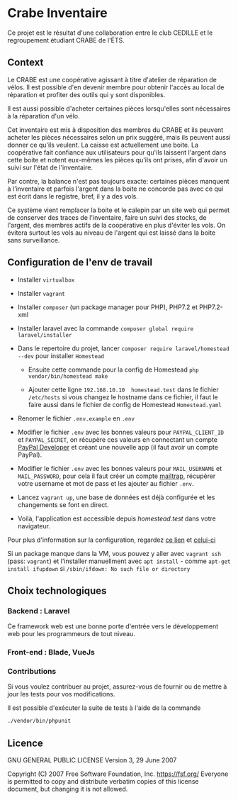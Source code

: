 # Crabe Inventaire

Ce projet est le résultat d'une collaboration entre le club CEDILLE et le regroupement étudiant CRABE de l'ÉTS.

## Context

Le CRABE est une coopérative agissant à titre d'atelier de réparation de vélos. Il est possible d'en devenir
membre pour obtenir l'accès au local de réparation et profiter des outils qui y sont disponibles.

Il est aussi possible d'acheter certaines pièces lorsqu'elles sont nécessaires à la réparation d'un vélo.

Cet inventaire est mis à disposition des membres du CRABE et ils peuvent acheter les pièces
nécessaires selon un prix suggéré, mais ils peuvent aussi donner ce qu'ils veulent. La caisse est actuellement
une boite. La coopérative fait confiance aux utilisateurs pour qu'ils laissent l'argent dans cette boite et notent
eux-mêmes les pièces qu'ils ont prises, afin d'avoir un suivi sur l'état de l'inventaire.

Par contre, la balance n'est pas toujours exacte: certaines pièces manquent à l'inventaire et parfois l'argent dans
la boite ne concorde pas avec ce qui est écrit dans le registre, bref, il y a des vols.

Ce système vient remplacer la boite et le calepin par un site web qui permet de conserver des traces de l'inventaire, faire un suivi des stocks, de l'argent, des membres actifs de la coopérative en plus d'éviter
les vols. On évitera surtout les vols au niveau de l'argent qui est laissé dans la boite sans surveillance.

## Configuration de l'env de travail

- Installer `virtualbox`

- Installer `vagrant`

- Installer `composer` (un package manager pour PHP), PHP7.2 et PHP7.2-xml

- Installer laravel avec la commande `composer global require laravel/installer`

- Dans le repertoire du projet, lancer `composer require laravel/homestead --dev` pour installer `Homestead`

  - Ensuite cette commande pour la config de Homestead `php vendor/bin/homestead make`

  - Ajouter cette ligne `192.168.10.10  homestead.test` dans le fichier `/etc/hosts` si vous changez le hostname dans ce fichier, il faut le faire aussi dans le fichier de config de Homestead  `Homestead.yaml`

- Renomer le fichier `.env.example` en `.env`

- Modifier le fichier `.env` avec les bonnes valeurs pour `PAYPAL_CLIENT_ID` et `PAYPAL_SECRET`, on récupère ces valeurs en connectant un compte [PayPal Developer](https://developer.paypal.com/) et créant une nouvelle app (il faut avoir un compte PayPal).

- Modifier le fichier `.env` avec les bonnes valeurs pour `MAIL_USERNAME` et `MAIL_PASSWORD`, pour cela il faut créer un compte [mailtrap](https://mailtrap.io/), récupérer votre username et mot de pass et les ajouter au fichier `.env`.

- Lancez `vagrant up`, une base de données est déjà configurée et les changements se font en direct.

- Voilà, l'application est accessible depuis _homestead.test_ dans votre navigateur.

Pour plus d'information sur la configuration, regardez [ce lien](https://laravel.com/docs/5.8/homestead) et [celui-ci](https://laravel.com/docs/5.8)

Si un package manque dans la VM, vous pouvez y aller avec `vagrant ssh` (pass: `vagrant`) et l'installer manuellment avec `apt install`
    - comme `apt-get install ifupdown` si `/sbin/ifdown: No such file or directory`

## Choix technologiques

### Backend : Laravel

Ce framework web est une bonne porte d'entrée vers le développement web pour les programmeurs de tout niveau.

### Front-end : Blade, VueJs

### Contributions

Si vous voulez contribuer au projet, assurez-vous de fournir ou de mettre à jour les tests pour vos modifications.

Il est possible d'exécuter la suite de tests à l'aide de la commande

```bash
./vendor/bin/phpunit
```

## Licence

GNU GENERAL PUBLIC LICENSE
Version 3, 29 June 2007

Copyright (C) 2007 Free Software Foundation, Inc. <https://fsf.org/>
Everyone is permitted to copy and distribute verbatim copies
of this license document, but changing it is not allowed.
